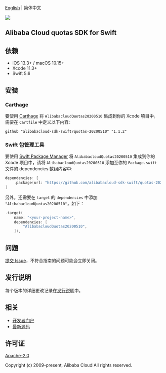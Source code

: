 [English](README.md) | 简体中文

![](https://aliyunsdk-pages.alicdn.com/icons/AlibabaCloud.svg)

## Alibaba Cloud quotas SDK for Swift

## 依赖

- iOS 13.3+ / macOS 10.15+
- Xcode 11.3+
- Swift 5.6

## 安装

### Carthage

要使用 [Carthage](https://github.com/Carthage/Carthage) 将 `AlibabacloudQuotas20200510` 集成到你的 Xcode 项目中，需要在 `Cartfile` 中定义以下内容:

```ogdl
github "alibabacloud-sdk-swift/quotas-20200510" "1.1.2"
```

### Swift 包管理工具

要使用 [Swift Package Manager](https://swift.org/package-manager/) 将 `AlibabacloudQuotas20200510` 集成到你的 Xcode 项目中，请将 `AlibabacloudQuotas20200510` 添加至你的 `Package.swift` 文件的 dependencies 数组内容中:

```swift
dependencies: [
    .package(url: "https://github.com/alibabacloud-sdk-swift/quotas-20200510.git", from: "1.1.2")
]
```

另外，还需要在 `target` 的 `dependencies` 中添加 `"AlibabacloudQuotas20200510"`，如下：

```swift
.target(
    name: "<your-project-name>",
    dependencies: [
        "AlibabacloudQuotas20200510",
    ]),
```

## 问题

[提交 Issue](https://github.com/alibabacloud-sdk-swift/quotas-20200510/issues/new)，不符合指南的问题可能会立即关闭。

## 发行说明

每个版本的详细更改记录在[发行说明](./ChangeLog.txt)中。

## 相关

* [开发者门户](https://next.api.aliyun.com/home)
* [最新源码](https://github.com/alibabacloud-sdk-swift/quotas-20200510)

## 许可证

[Apache-2.0](http://www.apache.org/licenses/LICENSE-2.0)

Copyright (c) 2009-present, Alibaba Cloud All rights reserved.
